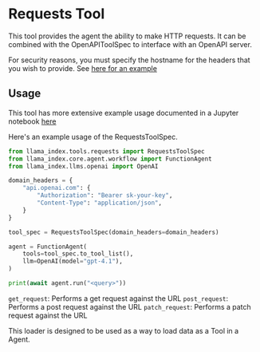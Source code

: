 # Requests Tool

This tool provides the agent the ability to make HTTP requests. It can be combined with the OpenAPIToolSpec to interface with an OpenAPI server.

For security reasons, you must specify the hostname for the headers that you wish to provide. See [here for an example](https://github.com/emptycrown/llama-hub/tree/main/llama_hub/tools/notebooks/openapi_and_requests.ipynb)

## Usage

This tool has more extensive example usage documented in a Jupyter notebook [here](https://github.com/emptycrown/llama-hub/tree/main/llama_hub/tools/notebooks/openapi_and_requests.ipynb)

Here's an example usage of the RequestsToolSpec.

```python
from llama_index.tools.requests import RequestsToolSpec
from llama_index.core.agent.workflow import FunctionAgent
from llama_index.llms.openai import OpenAI

domain_headers = {
    "api.openai.com": {
        "Authorization": "Bearer sk-your-key",
        "Content-Type": "application/json",
    }
}

tool_spec = RequestsToolSpec(domain_headers=domain_headers)

agent = FunctionAgent(
    tools=tool_spec.to_tool_list(),
    llm=OpenAI(model="gpt-4.1"),
)

print(await agent.run("<query>"))
```

`get_request`: Performs a get request against the URL
`post_request`: Performs a post request against the URL
`patch_request`: Performs a patch request against the URL

This loader is designed to be used as a way to load data as a Tool in a Agent.
